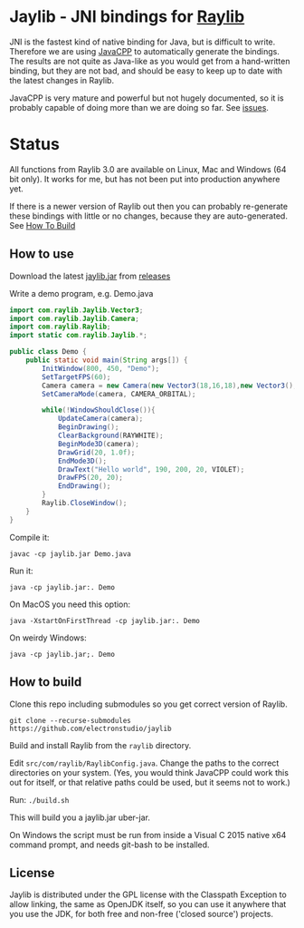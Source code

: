 # Jaylib - JNI bindings for [Raylib](https://github.com/raysan5/raylib/)

JNI is the fastest kind of native binding for Java, but is difficult to write.  Therefore
we are using [JavaCPP](https://github.com/bytedeco/javacpp) to automatically generate the bindings.
The results are not quite as Java-like
as you would get from a hand-written binding, but they are not bad, and should be easy to keep up to date
with the latest changes in Raylib.

JavaCPP is very mature and powerful but not hugely documented, so it is probably capable of doing more than we are
doing so far.
See [issues](https://github.com/electronstudio/jaylib/issues).

# Status

All functions from Raylib 3.0 are available on Linux, Mac and Windows (64 bit only).  It works for me, but has not been
put into production anywhere yet.

If there is a newer version of Raylib out then you can probably re-generate these bindings with little or no changes, because
they are auto-generated.  See [How To Build](#how-to-build)

## How to use

Download the latest [jaylib.jar](https://github.com/electronstudio/jaylib/releases/download/v3.0.0-rc5/jaylib.jar) from [releases](https://github.com/electronstudio/jaylib/releases)

Write a demo program, e.g. Demo.java

```java
import com.raylib.Jaylib.Vector3;
import com.raylib.Jaylib.Camera;
import com.raylib.Raylib;
import static com.raylib.Jaylib.*;

public class Demo {
    public static void main(String args[]) {
        InitWindow(800, 450, "Demo");
        SetTargetFPS(60);
        Camera camera = new Camera(new Vector3(18,16,18),new Vector3(), new Vector3(0,1,0), 45, 0);
        SetCameraMode(camera, CAMERA_ORBITAL);

        while(!WindowShouldClose()){
            UpdateCamera(camera);
            BeginDrawing();
            ClearBackground(RAYWHITE);
            BeginMode3D(camera);
            DrawGrid(20, 1.0f);
            EndMode3D();
            DrawText("Hello world", 190, 200, 20, VIOLET);
            DrawFPS(20, 20);
            EndDrawing();
        }
        Raylib.CloseWindow();
    }
}
```

Compile it:

    javac -cp jaylib.jar Demo.java
    
Run it:

    java -cp jaylib.jar:. Demo
    
On MacOS you need this option:

    java -XstartOnFirstThread -cp jaylib.jar:. Demo
    
On weirdy Windows:

    java -cp jaylib.jar;. Demo
    
## How to build

Clone this repo including submodules so you get correct version of Raylib.

    git clone --recurse-submodules https://github.com/electronstudio/jaylib

Build and install Raylib from the `raylib` directory.

Edit `src/com/raylib/RaylibConfig.java`.  Change the paths to the correct directories on your system.  (Yes, you would think JavaCPP could work this out for itself, or that relative paths could be used, but it seems not to work.)

Run:
`./build.sh`

This will build you a jaylib.jar uber-jar.

On Windows the script must be run from inside a Visual C 2015 native x64 command prompt, and needs git-bash to be installed.

## License

Jaylib is distributed under the GPL license with the Classpath Exception to allow linking, the same as OpenJDK itself, so you can use it
anywhere that you use the JDK, for both free and non-free ('closed source') projects.
